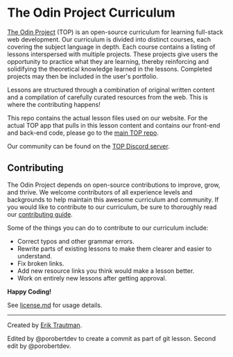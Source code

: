 # The Odin Project Curriculum

[The Odin Project](https://www.theodinproject.com/) (TOP) is an open-source curriculum for learning full-stack web development. Our curriculum is divided into distinct courses, each covering the subject language in depth. Each course contains a listing of lessons interspersed with multiple projects. These projects give users the opportunity to practice what they are learning, thereby reinforcing and solidifying the theoretical knowledge learned in the lessons. Completed projects may then be included in the user's portfolio.

Lessons are structured through a combination of original written content and a compilation of carefully curated resources from the web. This is where the contributing happens!

This repo contains the actual lesson files used on our website. For the actual TOP app that pulls in this lesson content and contains our front-end and back-end code, please go to the [main TOP repo](https://github.com/TheOdinProject/theodinproject).

Our community can be found on the [TOP Discord server](https://discord.gg/fbFCkYabZB).

## Contributing

The Odin Project depends on open-source contributions to improve, grow, and thrive. We welcome contributors of all experience levels and backgrounds to help maintain this awesome curriculum and community. If you would like to contribute to our curriculum, be sure to thoroughly read our [contributing guide](https://github.com/TheOdinProject/.github/blob/main/CONTRIBUTING.md).

Some of the things you can do to contribute to our curriculum include:

- Correct typos and other grammar errors.
- Rewrite parts of existing lessons to make them clearer and easier to understand.
- Fix broken links.
- Add new resource links you think would make a lesson better.
- Work on entirely new lessons after getting approval.

**Happy Coding!**

See [license.md](https://github.com/TheOdinProject/curriculum/blob/main/license.md) for usage details.

___

Created by [Erik Trautman](http://www.github.com/eriktrautman).

Edited by @porobertdev to create a commit as part of git lesson.
Second edit by @porobertdev.

